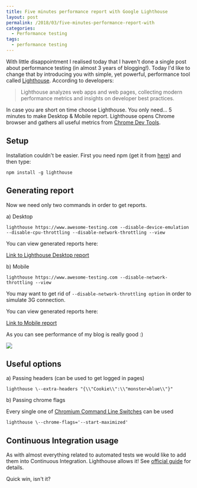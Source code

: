 ```yaml
---
title: Five minutes performance report with Google Lighthouse
layout: post
permalink: /2018/03/five-minutes-performance-report-with
categories:
  - Performance testing
tags:
  - performance testing 
---
```


With little disappointment I realised today that I haven't done a single post about performance testing (in almost 3 years of blogging!). Today I'd like to change that by introducing you with simple, yet powerful, performance tool called [Lighthouse](https://github.com/GoogleChrome/lighthouse). According to developers:

> Lighthouse analyzes web apps and web pages, collecting modern performance metrics and insights on developer best practices.

In case you are short on time choose Lighthouse. You only need… 5 minutes to make Desktop & Mobile report. Lighthouse opens Chrome browser and gathers all useful metrics from [Chrome Dev Tools](https://developers.google.com/web/tools/chrome-devtools/evaluate-performance/).

## Setup

Installation couldn't be easier. First you need npm (get it from [here](https://nodejs.org/en/download/)) and then type:

`npm install -g lighthouse`

## Generating report

Now we need only two commands in order to get reports.

a) Desktop

`lighthouse https://www.awesome-testing.com --disable-device-emulation --disable-cpu-throttling --disable-network-throttling --view`

You can view generated reports here:

[Link to Lighthouse Desktop report](https://htmlpreview.github.io/?https://github.com/slawekradzyminski/AwesomeTesting/blob/b453b50f7f2a1d2826d632edf7fc74a5fdce35f6/src/test/java/com/awesome/testing/performance/lighthouse/Desktop-report.html)

b) Mobile

`lighthouse https://www.awesome-testing.com --disable-network-throttling --view`

You may want to get rid of `--disable-network-throttling option` in order to simulate 3G connection.

You can view generated reports here:

[Link to Mobile report](http://htmlpreview.github.io/?https://github.com/slawekradzyminski/AwesomeTesting/blob/f1c66b7f569ef09b70c11ee9e0400b6947f77203/src/test/java/com/awesome/testing/performance/lighthouse/Mobile-report.html)

As you can see performance of my blog is really good :)

![](/images/blog/wOjmmz3BCDKC1856YSLjtk3JH-OedzNnVT20-Eq0fZpWmVZ4rWtcopwAOLu1Ig0jZSA6fR2eWy1h9lsD_A8zSFuDdPTfyy2xQqJrL70nhiHbbdgTga7Tzt0j1sCrPZdQnFyhH7dx)

## Useful options

a) Passing headers (can be used to get logged in pages)

`lighthouse \--extra-headers "{\\"Cookie\\":\\"monster=blue\\"}"`

b) Passing chrome flags

Every single one of [Chromium Command Line Switches](https://peter.sh/experiments/chromium-command-line-switches/) can be used

`lighthouse \--chrome-flags='--start-maximized'`

## Continuous Integration usage

As with almost everything related to automated tests we would like to add them into Continuous Integration. Lighthouse allows it! See [official guide](https://github.com/GoogleChrome/lighthouse/blob/master/docs/readme.md#using-programmatically) for details.

Quick win, isn't it?
